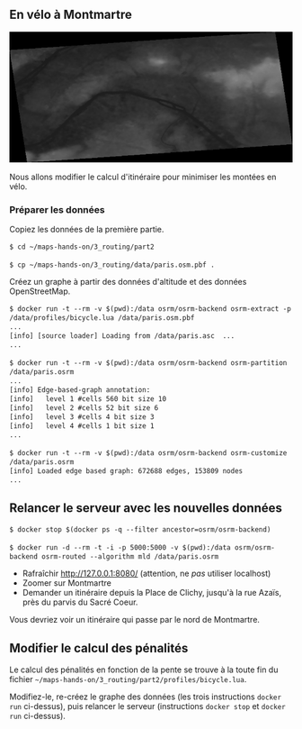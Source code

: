 ## En vélo à Montmartre

![Altitudes de Paris](paris.png)

Nous allons modifier le calcul d'itinéraire pour minimiser les montées en vélo.

### Préparer les données

Copiez les données de la première partie.

```shell
$ cd ~/maps-hands-on/3_routing/part2

$ cp ~/maps-hands-on/3_routing/data/paris.osm.pbf .
```

Créez un graphe à partir des données d'altitude et des données OpenStreetMap.

```shell
$ docker run -t --rm -v $(pwd):/data osrm/osrm-backend osrm-extract -p /data/profiles/bicycle.lua /data/paris.osm.pbf
...
[info] [source loader] Loading from /data/paris.asc  ... 
...

$ docker run -t --rm -v $(pwd):/data osrm/osrm-backend osrm-partition /data/paris.osrm
...
[info] Edge-based-graph annotation:
[info]   level 1 #cells 560 bit size 10
[info]   level 2 #cells 52 bit size 6
[info]   level 3 #cells 4 bit size 3
[info]   level 4 #cells 1 bit size 1
...

$ docker run -t --rm -v $(pwd):/data osrm/osrm-backend osrm-customize /data/paris.osrm
[info] Loaded edge based graph: 672688 edges, 153809 nodes
...
```

Relancer le serveur avec les nouvelles données
---

```shell
$ docker stop $(docker ps -q --filter ancestor=osrm/osrm-backend)

$ docker run -d --rm -t -i -p 5000:5000 -v $(pwd):/data osrm/osrm-backend osrm-routed --algorithm mld /data/paris.osrm
```

- Rafraîchir http://127.0.0.1:8080/ (attention, ne _pas_ utiliser localhost)
- Zoomer sur Montmartre
- Demander un itinéraire depuis la Place de Clichy, jusqu'à la rue Azaïs, près du parvis du Sacré Coeur.

Vous devriez voir un itinéraire qui passe par le nord de Montmartre.

Modifier le calcul des pénalités
---

Le calcul des pénalités en fonction de la pente se trouve à la toute fin du fichier `~/maps-hands-on/3_routing/part2/profiles/bicycle.lua`.

Modifiez-le, re-créez le graphe des données (les trois instructions `docker run` ci-dessus), puis relancer le serveur (instructions `docker stop` et `docker run` ci-dessus).